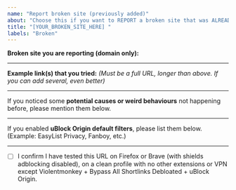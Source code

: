 ```yaml
---
name: "Report broken site (previously added)"
about: "Choose this if you want to REPORT a broken site that was ALREADY ADDED"
title: "[YOUR_BROKEN_SITE_HERE] "
labels: "Broken"
---
```


**Broken site you are reporting (domain only):**


____

**Example link(s) that you tried:**
_(Must be a full URL, longer than above. If you can add several, even better)_


____

If you noticed some **potential causes or weird behaviours** not happening before, please mention them below.


____

If you enabled **uBlock Origin default filters**, please list them below.
(Example: EasyList Privacy, Fanboy, etc.)


____

- [ ] I confirm I have tested this URL on Firefox or Brave (with shields adblocking disabled), on a clean profile with no other extensions or VPN except Violentmonkey + Bypass All Shortlinks Debloated + uBlock Origin.